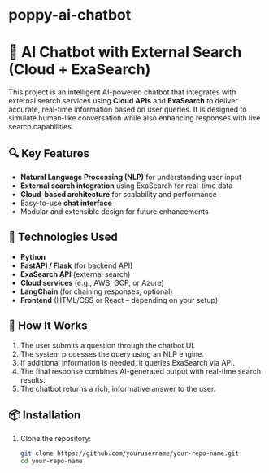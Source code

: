 # poppy-ai-chatbot
# 🤖 AI Chatbot with External Search (Cloud + ExaSearch)

This project is an intelligent AI-powered chatbot that integrates with external search services using **Cloud APIs** and **ExaSearch** to deliver accurate, real-time information based on user queries. It is designed to simulate human-like conversation while also enhancing responses with live search capabilities.

## 🔍 Key Features

- **Natural Language Processing (NLP)** for understanding user input
- **External search integration** using ExaSearch for real-time data
- **Cloud-based architecture** for scalability and performance
- Easy-to-use **chat interface**
- Modular and extensible design for future enhancements

## 🚀 Technologies Used

- **Python**
- **FastAPI / Flask** (for backend API)
- **ExaSearch API** (external search)
- **Cloud services** (e.g., AWS, GCP, or Azure)
- **LangChain** (for chaining responses, optional)
- **Frontend** (HTML/CSS or React – depending on your setup)

## 🧠 How It Works

1. The user submits a question through the chatbot UI.
2. The system processes the query using an NLP engine.
3. If additional information is needed, it queries ExaSearch via API.
4. The final response combines AI-generated output with real-time search results.
5. The chatbot returns a rich, informative answer to the user.

## 📦 Installation

1. Clone the repository:
   ```bash
   git clone https://github.com/yourusername/your-repo-name.git
   cd your-repo-name

